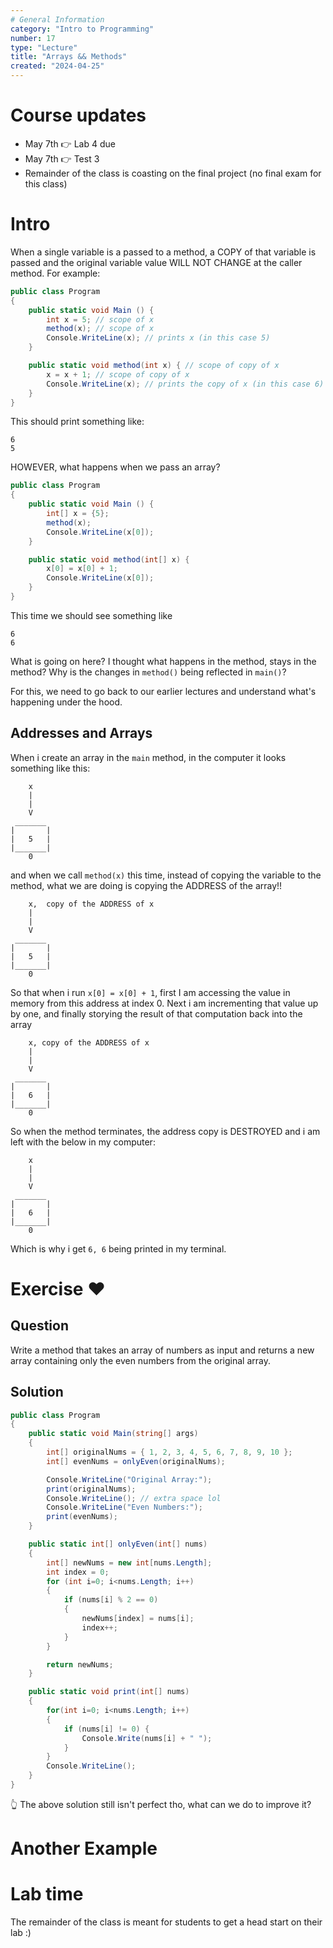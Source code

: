 ```yaml
---
# General Information
category: "Intro to Programming"
number: 17
type: "Lecture"
title: "Arrays && Methods"
created: "2024-04-25"
---
```


# Course updates

- May 7th 👉 Lab 4 due
- May 7th 👉 Test 3
- Remainder of the class is coasting on the final project (no final exam for this class)

# Intro

When a single variable is a passed to a method, a COPY of that variable is passed and the original variable value WILL NOT CHANGE at the caller method. For example:

```cs
public class Program
{
	public static void Main () {
	    int x = 5; // scope of x
        method(x); // scope of x
        Console.WriteLine(x); // prints x (in this case 5)
	}

	public static void method(int x) { // scope of copy of x
        x = x + 1; // scope of copy of x
        Console.WriteLine(x); // prints the copy of x (in this case 6)
    }
}
```

This should print something like:

```text
6
5
```

HOWEVER, what happens when we pass an array?

```cs
public class Program
{
	public static void Main () {
	    int[] x = {5};
        method(x);
        Console.WriteLine(x[0]);
	}

	public static void method(int[] x) {
        x[0] = x[0] + 1;
        Console.WriteLine(x[0]);
    }
}
```

This time we should see something like

```text
6
6
```

What is going on here? I thought what happens in the method, stays in the method? Why is the changes in `method()` being reflected in `main()`?

For this, we need to go back to our earlier lectures and understand what's happening under the hood.

## Addresses and Arrays

When i create an array in the `main` method, in the computer it looks something like this:

```text
    x
    |
    |
    V
 _______
|       |
|   5   |
|_______|
    0
```

and when we call `method(x)` this time, instead of copying the variable to the method, what we are doing is copying the ADDRESS of the array!!

```text
    x,  copy of the ADDRESS of x
    |
    |
    V
 _______
|       |
|   5   |
|_______|
    0
```

So that when i run `x[0] = x[0] + 1`, first I am accessing the value in memory from this address at index 0. Next i am incrementing that value up by one, and finally storying the result of that computation back into the array

```text
    x, copy of the ADDRESS of x
    |
    |
    V
 _______
|       |
|   6   |
|_______|
    0
```

So when the method terminates, the address copy is DESTROYED and i am left with the below in my computer:

```text
    x
    |
    |
    V
 _______
|       |
|   6   |
|_______|
    0
```

Which is why i get `6, 6` being printed in my terminal.

# Exercise ❤️

## Question

Write a method that takes an array of numbers as input and returns a new array containing only the even numbers from the original array.

## Solution

```cs
public class Program
{
    public static void Main(string[] args)
    {
        int[] originalNums = { 1, 2, 3, 4, 5, 6, 7, 8, 9, 10 };
        int[] evenNums = onlyEven(originalNums);

        Console.WriteLine("Original Array:");
        print(originalNums);
        Console.WriteLine(); // extra space lol
        Console.WriteLine("Even Numbers:");
        print(evenNums);
    }

    public static int[] onlyEven(int[] nums)
    {
        int[] newNums = new int[nums.Length];
        int index = 0;
        for (int i=0; i<nums.Length; i++)
        {
            if (nums[i] % 2 == 0)
            {
                newNums[index] = nums[i];
                index++;
            }
        }

        return newNums;
    }

    public static void print(int[] nums)
    {
        for(int i=0; i<nums.Length; i++)
        {
            if (nums[i] != 0) {
                Console.Write(nums[i] + " ");
            }
        }
        Console.WriteLine();
    }
}
```

👆 The above solution still isn't perfect tho, what can we do to improve it?

# Another Example

# Lab time

The remainder of the class is meant for students to get a head start on their lab :)
